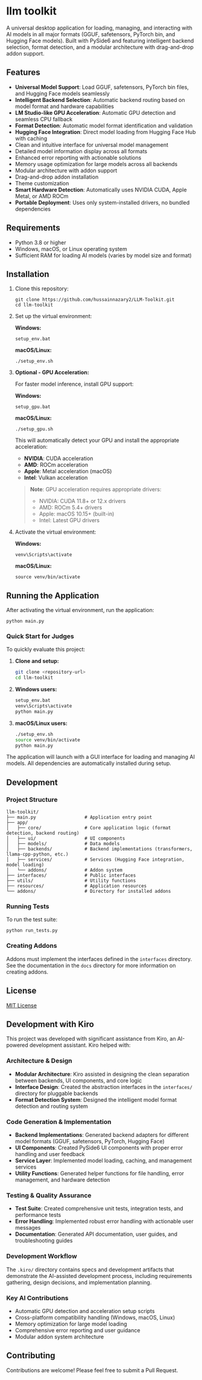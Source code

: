 # llm toolkit

A universal desktop application for loading, managing, and interacting with AI models in all major formats (GGUF, safetensors, PyTorch bin, and Hugging Face models). Built with PySide6 and featuring intelligent backend selection, format detection, and a modular architecture with drag-and-drop addon support.

## Features

- **Universal Model Support**: Load GGUF, safetensors, PyTorch bin files, and Hugging Face models seamlessly
- **Intelligent Backend Selection**: Automatic backend routing based on model format and hardware capabilities
- **LM Studio-like GPU Acceleration**: Automatic GPU detection and seamless CPU fallback
- **Format Detection**: Automatic model format identification and validation
- **Hugging Face Integration**: Direct model loading from Hugging Face Hub with caching
- Clean and intuitive interface for universal model management
- Detailed model information display across all formats
- Enhanced error reporting with actionable solutions
- Memory usage optimization for large models across all backends
- Modular architecture with addon support
- Drag-and-drop addon installation
- Theme customization
- **Smart Hardware Detection**: Automatically uses NVIDIA CUDA, Apple Metal, or AMD ROCm
- **Portable Deployment**: Uses only system-installed drivers, no bundled dependencies

## Requirements

- Python 3.8 or higher
- Windows, macOS, or Linux operating system
- Sufficient RAM for loading AI models (varies by model size and format)

## Installation

1. Clone this repository:
   ```
   git clone https://github.com/hussainnazary2/LLM-Toolkit.git
   cd llm-toolkit
   ```

2. Set up the virtual environment:

   **Windows:**
   ```
   setup_env.bat
   ```

   **macOS/Linux:**
   ```
   ./setup_env.sh
   ```

3. **Optional - GPU Acceleration:**
   
   For faster model inference, install GPU support:

   **Windows:**
   ```
   setup_gpu.bat
   ```

   **macOS/Linux:**
   ```
   ./setup_gpu.sh
   ```

   This will automatically detect your GPU and install the appropriate acceleration:
   - **NVIDIA**: CUDA acceleration
   - **AMD**: ROCm acceleration  
   - **Apple**: Metal acceleration (macOS)
   - **Intel**: Vulkan acceleration

   > **Note**: GPU acceleration requires appropriate drivers:
   > - NVIDIA: CUDA 11.8+ or 12.x drivers
   > - AMD: ROCm 5.4+ drivers
   > - Apple: macOS 10.15+ (built-in)
   > - Intel: Latest GPU drivers

4. Activate the virtual environment:

   **Windows:**
   ```
   venv\Scripts\activate
   ```

   **macOS/Linux:**
   ```
   source venv/bin/activate
   ```

## Running the Application

After activating the virtual environment, run the application:

```
python main.py
```

### Quick Start for Judges

To quickly evaluate this project:

1. **Clone and setup:**
   ```bash
   git clone <repository-url>
   cd llm-toolkit
   ```

2. **Windows users:**
   ```cmd
   setup_env.bat
   venv\Scripts\activate
   python main.py
   ```

3. **macOS/Linux users:**
   ```bash
   ./setup_env.sh
   source venv/bin/activate
   python main.py
   ```

The application will launch with a GUI interface for loading and managing AI models. All dependencies are automatically installed during setup.

## Development

### Project Structure

```
llm-toolkit/
├── main.py                  # Application entry point
├── app/
│   ├── core/                # Core application logic (format detection, backend routing)
│   ├── ui/                  # UI components
│   ├── models/              # Data models
│   ├── backends/            # Backend implementations (transformers, llama-cpp-python, etc.)
│   ├── services/            # Services (Hugging Face integration, model loading)
│   └── addons/              # Addon system
├── interfaces/              # Public interfaces
├── utils/                   # Utility functions
├── resources/               # Application resources
└── addons/                  # Directory for installed addons
```

### Running Tests

To run the test suite:

```
python run_tests.py
```

### Creating Addons

Addons must implement the interfaces defined in the `interfaces` directory. See the documentation in the `docs` directory for more information on creating addons.

## License

[MIT License](LICENSE)

## Development with Kiro

This project was developed with significant assistance from Kiro, an AI-powered development assistant. Kiro helped with:

### Architecture & Design
- **Modular Architecture**: Kiro assisted in designing the clean separation between backends, UI components, and core logic
- **Interface Design**: Created the abstraction interfaces in the `interfaces/` directory for pluggable backends
- **Format Detection System**: Designed the intelligent model format detection and routing system

### Code Generation & Implementation
- **Backend Implementations**: Generated backend adapters for different model formats (GGUF, safetensors, PyTorch, Hugging Face)
- **UI Components**: Created PySide6 UI components with proper error handling and user feedback
- **Service Layer**: Implemented model loading, caching, and management services
- **Utility Functions**: Generated helper functions for file handling, error management, and hardware detection

### Testing & Quality Assurance
- **Test Suite**: Created comprehensive unit tests, integration tests, and performance tests
- **Error Handling**: Implemented robust error handling with actionable user messages
- **Documentation**: Generated API documentation, user guides, and troubleshooting guides

### Development Workflow
The `.kiro/` directory contains specs and development artifacts that demonstrate the AI-assisted development process, including requirements gathering, design decisions, and implementation planning.

### Key AI Contributions
- Automatic GPU detection and acceleration setup scripts
- Cross-platform compatibility handling (Windows, macOS, Linux)
- Memory optimization for large model loading
- Comprehensive error reporting and user guidance
- Modular addon system architecture

## Contributing

Contributions are welcome! Please feel free to submit a Pull Request.
